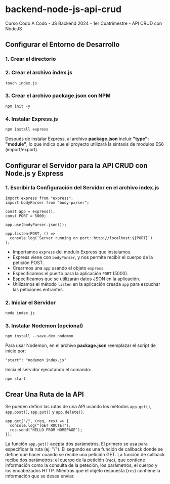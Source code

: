 # backend-node-js-api-crud
Curso Codo A Codo - JS Backend 2024 - 1er Cuatrimestre - API CRUD con NodeJS

## Configurar el Entorno de Desarrollo

### 1. Crear el directorio

### 2. Crear el archivo index.js
```
touch index.js
```

### 3. Crear el archivo package.json con NPM
```
npm init -y
```

### 4. Instalar Express.js
```
npm install express
```
Después de instalar Express, al archivo **package.json** incluir **"type": "module"**, lo que indica que el proyecto utilizará la sintaxis de modulos ES6 (import/export).

## Configurar el Servidor para la API CRUD con Node.js y Express

### 1. Escribir la Configuración del Servidor en el archivo index.js
```
import express from "express";
import bodyParser from "body-parser";

const app = express();
const PORT = 5000;

app.use(bodyParser.json());

app.listen(PORT, () =>
  console.log(`Server running on port: http://localhost:${PORT}`)
);
```
* Importamos `express` del modulo Express que instalamos.
* Express viene con `bodyParser`, y nos permite recibir el cuerpo de la petición POST. 
* Crearmos una `app` usando el objeto `express`.
* Especificamos el puerto para la aplicación `PORT` (5000).
* Especificamos que se utilizarán datos JSON en la aplicación.
* Utilizamos el método `listen` en la aplicación creada `app` para escuchar las peticiones entrantes.

### 2. Iniciar el Servidor
```
node index.js
```

### 3. Instalar Nodemon (opcional)
```
npm install --save-dev nodemon
```
Para usar Nodemon, en el archivo **package.json** reemplazar el script de inicio por: 
```
"start": "nodemon index.js"
```
Inicia el servidor ejecutando el comando:
```
npm start
```

## Crear Una Ruta de la API
Se pueden definir las rutas de una API usando los métodos `app.get()`, `app.post()`, `app.put()` y `app.delete()`.
```
app.get("/", (req, res) => {
  console.log("[GET ROUTE]");
  res.send("HELLO FROM HOMEPAGE");
});
```
La función `app.get()` acepta dos parámetros. El primero se usa para especificar la ruta (ej: "/").
El segundo es una función de callback donde se define que hacer cuando se recibe una petición GET. La función de callback recibe dos parámetros: el cuerpo de la petición (`req`), que contiene información como la consulta de la peteción, los parámetros, el cuerpo y los encabezados HTTP. Mientras que el objeto respuesta (`res`) contiene la información que se desea enviar.